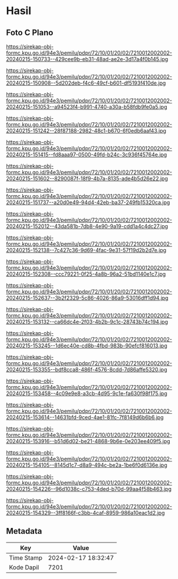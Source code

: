 # Hasil

## Foto C Plano

https://sirekap-obj-formc.kpu.go.id/94e3/pemilu/pdpr/72/10/01/20/02/7210012002002-20240215-150733--429cee9b-eb31-48ad-ae2e-3d17a4f0b145.jpg

https://sirekap-obj-formc.kpu.go.id/94e3/pemilu/pdpr/72/10/01/20/02/7210012002002-20240215-150908--5d202deb-f4c6-49cf-b601-df5193f410de.jpg

https://sirekap-obj-formc.kpu.go.id/94e3/pemilu/pdpr/72/10/01/20/02/7210012002002-20240215-151053--a94523f4-b991-4740-a30a-b58fdb9fe0a5.jpg

https://sirekap-obj-formc.kpu.go.id/94e3/pemilu/pdpr/72/10/01/20/02/7210012002002-20240215-151242--28f87188-2982-48c1-b670-6f0edb6aaf43.jpg

https://sirekap-obj-formc.kpu.go.id/94e3/pemilu/pdpr/72/10/01/20/02/7210012002002-20240215-151415--fd8aaa97-0500-49fd-b24c-3c936f45764e.jpg

https://sirekap-obj-formc.kpu.go.id/94e3/pemilu/pdpr/72/10/01/20/02/7210012002002-20240215-151602--8290087f-18f9-4b7a-8135-ade4b5d26e22.jpg

https://sirekap-obj-formc.kpu.go.id/94e3/pemilu/pdpr/72/10/01/20/02/7210012002002-20240215-151737--a20d0e49-94d4-42eb-ba37-249fb15320ca.jpg

https://sirekap-obj-formc.kpu.go.id/94e3/pemilu/pdpr/72/10/01/20/02/7210012002002-20240215-152012--43da581b-7db8-4e90-9a19-cdd1a4c4dc27.jpg

https://sirekap-obj-formc.kpu.go.id/94e3/pemilu/pdpr/72/10/01/20/02/7210012002002-20240215-152138--7c427c36-9d69-4fac-9e31-57f19d2b2d7e.jpg

https://sirekap-obj-formc.kpu.go.id/94e3/pemilu/pdpr/72/10/01/20/02/7210012002002-20240215-152308--ccc79221-0f25-4a8b-96a2-51bd1140e1c7.jpg

https://sirekap-obj-formc.kpu.go.id/94e3/pemilu/pdpr/72/10/01/20/02/7210012002002-20240215-152637--3b2f2329-5c86-4026-86a9-53016dff1d94.jpg

https://sirekap-obj-formc.kpu.go.id/94e3/pemilu/pdpr/72/10/01/20/02/7210012002002-20240215-153132--ca66dc4e-2f03-4b2b-9c1c-28743b74c194.jpg

https://sirekap-obj-formc.kpu.go.id/94e3/pemilu/pdpr/72/10/01/20/02/7210012002002-20240215-153245--1d6ec40e-cd8b-4fbd-983b-90efcf816013.jpg

https://sirekap-obj-formc.kpu.go.id/94e3/pemilu/pdpr/72/10/01/20/02/7210012002002-20240215-153355--bdf8cca8-486f-4576-8cdd-7d86affe5320.jpg

https://sirekap-obj-formc.kpu.go.id/94e3/pemilu/pdpr/72/10/01/20/02/7210012002002-20240215-153458--4c09e9e8-a3cb-4d95-9c1e-fa630f98f175.jpg

https://sirekap-obj-formc.kpu.go.id/94e3/pemilu/pdpr/72/10/01/20/02/7210012002002-20240215-153614--14631bfd-9ced-4ae1-81fc-7f8149d6b6b6.jpg

https://sirekap-obj-formc.kpu.go.id/94e3/pemilu/pdpr/72/10/01/20/02/7210012002002-20240215-153916--b51d6d02-be21-4868-9b6e-0e203ee409f5.jpg

https://sirekap-obj-formc.kpu.go.id/94e3/pemilu/pdpr/72/10/01/20/02/7210012002002-20240215-154105--8145d1c7-d8a9-494c-be2a-1be6f0d6136e.jpg

https://sirekap-obj-formc.kpu.go.id/94e3/pemilu/pdpr/72/10/01/20/02/7210012002002-20240215-154226--96d1038c-c753-4ded-b70d-99aa4f58b463.jpg

https://sirekap-obj-formc.kpu.go.id/94e3/pemilu/pdpr/72/10/01/20/02/7210012002002-20240215-154329--3ff8166f-c3bb-4caf-8959-986a10eac1d2.jpg


## Metadata

| Key        | Value               |
| ---------- | ------------------- |
| Time Stamp | 2024-02-17 18:32:47 |
| Kode Dapil | 7201                |



